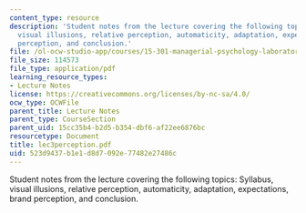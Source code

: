 ```yaml
---
content_type: resource
description: 'Student notes from the lecture covering the following topics: Syllabus,
  visual illusions, relative perception, automaticity, adaptation, expectations, brand
  perception, and conclusion.'
file: /ol-ocw-studio-app/courses/15-301-managerial-psychology-laboratory-fall-2004/523d9437b1e1d8d7092e77482e27486c_lec3perception.pdf
file_size: 114573
file_type: application/pdf
learning_resource_types:
- Lecture Notes
license: https://creativecommons.org/licenses/by-nc-sa/4.0/
ocw_type: OCWFile
parent_title: Lecture Notes
parent_type: CourseSection
parent_uid: 15cc35b4-b2d5-b354-dbf6-af22ee6876bc
resourcetype: Document
title: lec3perception.pdf
uid: 523d9437-b1e1-d8d7-092e-77482e27486c
---
```

Student notes from the lecture covering the following topics: Syllabus, visual illusions, relative perception, automaticity, adaptation, expectations, brand perception, and conclusion.